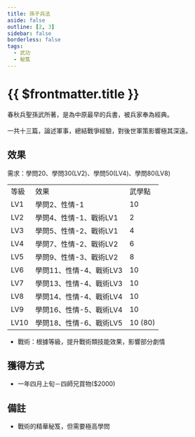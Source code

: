 ```yaml
---
title: 孫子兵法
aside: false
outline: [2, 3]
sidebar: false
borderless: false
tags:
  - 武功
  - 秘笈
---
```


# {{ $frontmatter.title }}

<BookItemIcon :size="`medium`" :needLink="false" :no="8001" :style="'float: right;'" />

春秋兵聖孫武所著，是為中原最早的兵書，被兵家奉為經典。
<br><br>
一共十三篇，論述軍事，總結戰爭經驗，對後世軍策影響極其深遠。
<br clear="all" />

## 效果

需求：學問20、學問30(LV2)、學問50(LV4)、學問80(LV8)

<table>
    <tr>
        <td>等級</td>
        <td>效果</td>
        <td>武學點</td>
    </tr>
    <tr>
        <td>LV1</td>
        <td>學問2、性情-1</td>
        <td>10</td>
    </tr>
    <tr>
        <td>LV2</td>
        <td>學問4、性情-1、戰術LV1</td>
        <td>2</td>
    </tr>
    <tr>
        <td>LV3</td>
        <td>學問5、性情-2、戰術LV1</td>
        <td>4</td>
    </tr>
    <tr>
        <td>LV4</td>
        <td>學問7、性情-2、戰術LV2</td>
        <td>6</td>
    </tr>
    <tr>
        <td>LV5</td>
        <td>學問9、性情-3、戰術LV2</td>
        <td>8</td>
    </tr>
    <tr>
        <td>LV6</td>
        <td>學問11、性情-4、戰術LV3</td>
        <td>10</td>
    </tr>
    <tr>
        <td>LV7</td>
        <td>學問13、性情-4、戰術LV3</td>
        <td>10</td>
    </tr>
    <tr>
        <td>LV8</td>
        <td>學問14、性情-4、戰術LV4</td>
        <td>10</td>
    </tr>
    <tr>
        <td>LV9</td>
        <td>學問16、性情-5、戰術LV4</td>
        <td>10</td>
    </tr>
    <tr>
        <td>LV10</td>
        <td>學問18、性情-6、戰術LV5</td>
        <td>10 (80)</td>
    </tr>
</table>

- 戰術：根據等級，提升戰術類技能效果，影響部分劇情

## 獲得方式

- 一年四月上旬－四師兄買物($2000)

## 備註

- 戰術的精華秘笈，但需要極高學問